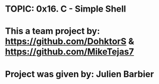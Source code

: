# **TOPIC: 0x16. C - Simple Shell**

# **This a team project by: https://github.com/DohktorS & https://github.com/MikeTejas7**

# **Project was given by: Julien Barbier**
